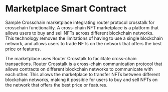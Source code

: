 # Marketplace Smart Contract

Sample Crosschain marketplace integrating router protocol crosstalk for crosschain functionality.
A cross-chain NFT marketplace is a platform that allows users to buy and sell NFTs across different blockchain networks. This technology removes the limitations of having to use a single blockchain network, and allows users to trade NFTs on the network that offers the best price or features.

The marketplace uses Router Crosstalk to facilitate cross-chain transactions. Router Crosstalk is a cross-chain communication protocol that allows contracts on different blockchain networks to communicate with each other. This allows the marketplace to transfer NFTs between different blockchain networks, making it possible for users to buy and sell NFTs on the network that offers the best price or features.


